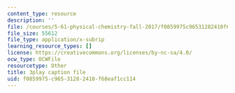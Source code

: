 ```yaml
---
content_type: resource
description: ''
file: /courses/5-61-physical-chemistry-fall-2017/f0859975c96531282410f68eaf1cc114_lfH99vfhiI4.srt
file_size: 55612
file_type: application/x-subrip
learning_resource_types: []
license: https://creativecommons.org/licenses/by-nc-sa/4.0/
ocw_type: OCWFile
resourcetype: Other
title: 3play caption file
uid: f0859975-c965-3128-2410-f68eaf1cc114
---
```

